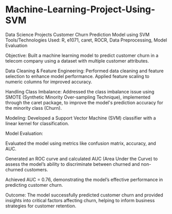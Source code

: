 # Machine-Learning-Project-Using-SVM
Data Science Projects
Customer Churn Prediction Model using SVM 
Tools/Technologies Used: R, e1071, caret, ROCR, Data Preprocessing, Model Evaluation

Objective: Built a machine learning model to predict customer churn in a telecom company using a dataset with multiple customer attributes.

Data Cleaning & Feature Engineering: Performed data cleaning and feature selection to enhance model performance. Applied feature scaling to numeric columns for improved accuracy.

Handling Class Imbalance: Addressed the class imbalance issue using SMOTE (Synthetic Minority Over-sampling Technique), implemented through the caret package, to improve the model's prediction accuracy for the minority class (Churn).

Modeling: Developed a Support Vector Machine (SVM) classifier with a linear kernel for classification. 

Model Evaluation:

Evaluated the model using metrics like confusion matrix, accuracy, and AUC.

Generated an ROC curve and calculated AUC (Area Under the Curve) to assess the model’s ability to discriminate between churned and non-churned customers.

Achieved AUC = 0.76, demonstrating the model’s effective performance in predicting customer churn.

Outcome: The model successfully predicted customer churn and provided insights into critical factors affecting churn, helping to inform business strategies for customer retention.
